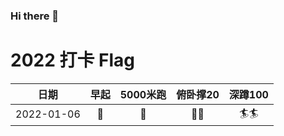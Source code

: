 ### Hi there 👋

<!--
**jieladeMe/jielademe** is a ✨ _special_ ✨ repository because its `README.md` (this file) appears on your GitHub profile.

Here are some ideas to get you started:

- 🔭 I’m currently working on ...
- 🌱 I’m currently learning ...
- 👯 I’m looking to collaborate on ...
- 🤔 I’m looking for help with ...
- 💬 Ask me about ...
- 📫 How to reach me: ...
- 😄 Pronouns: ...
- ⚡ Fun fact: ...
-->

# 2022 打卡 Flag
|日期|早起|5000米跑|俯卧撑20|深蹲100|
|:----:|:----:|:----:|:----:|:----:|
|2022-01-06|:running:|:running:|:dog::dog:|:surfer::surfer:|
